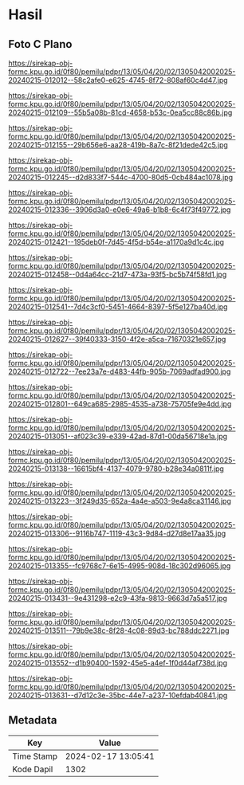 # Hasil

## Foto C Plano

https://sirekap-obj-formc.kpu.go.id/0f80/pemilu/pdpr/13/05/04/20/02/1305042002025-20240215-012012--58c2afe0-e625-4745-8f72-808af60c4d47.jpg

https://sirekap-obj-formc.kpu.go.id/0f80/pemilu/pdpr/13/05/04/20/02/1305042002025-20240215-012109--55b5a08b-81cd-4658-b53c-0ea5cc88c86b.jpg

https://sirekap-obj-formc.kpu.go.id/0f80/pemilu/pdpr/13/05/04/20/02/1305042002025-20240215-012155--29b656e6-aa28-419b-8a7c-8f21dede42c5.jpg

https://sirekap-obj-formc.kpu.go.id/0f80/pemilu/pdpr/13/05/04/20/02/1305042002025-20240215-012245--d2d833f7-544c-4700-80d5-0cb484ac1078.jpg

https://sirekap-obj-formc.kpu.go.id/0f80/pemilu/pdpr/13/05/04/20/02/1305042002025-20240215-012336--3906d3a0-e0e6-49a6-b1b8-6c4f73f49772.jpg

https://sirekap-obj-formc.kpu.go.id/0f80/pemilu/pdpr/13/05/04/20/02/1305042002025-20240215-012421--195deb0f-7d45-4f5d-b54e-a1170a9d1c4c.jpg

https://sirekap-obj-formc.kpu.go.id/0f80/pemilu/pdpr/13/05/04/20/02/1305042002025-20240215-012458--0d4a64cc-21d7-473a-93f5-bc5b74f58fd1.jpg

https://sirekap-obj-formc.kpu.go.id/0f80/pemilu/pdpr/13/05/04/20/02/1305042002025-20240215-012541--7d4c3cf0-5451-4664-8397-5f5e127ba40d.jpg

https://sirekap-obj-formc.kpu.go.id/0f80/pemilu/pdpr/13/05/04/20/02/1305042002025-20240215-012627--39f40333-3150-4f2e-a5ca-71670321e657.jpg

https://sirekap-obj-formc.kpu.go.id/0f80/pemilu/pdpr/13/05/04/20/02/1305042002025-20240215-012722--7ee23a7e-d483-44fb-905b-7069adfad900.jpg

https://sirekap-obj-formc.kpu.go.id/0f80/pemilu/pdpr/13/05/04/20/02/1305042002025-20240215-012801--649ca685-2985-4535-a738-75705fe9e4dd.jpg

https://sirekap-obj-formc.kpu.go.id/0f80/pemilu/pdpr/13/05/04/20/02/1305042002025-20240215-013051--af023c39-e339-42ad-87d1-00da56718e1a.jpg

https://sirekap-obj-formc.kpu.go.id/0f80/pemilu/pdpr/13/05/04/20/02/1305042002025-20240215-013138--16615bf4-4137-4079-9780-b28e34a0811f.jpg

https://sirekap-obj-formc.kpu.go.id/0f80/pemilu/pdpr/13/05/04/20/02/1305042002025-20240215-013223--3f249d35-652a-4a4e-a503-9e4a8ca31146.jpg

https://sirekap-obj-formc.kpu.go.id/0f80/pemilu/pdpr/13/05/04/20/02/1305042002025-20240215-013306--9116b747-1119-43c3-9d84-d27d8e17aa35.jpg

https://sirekap-obj-formc.kpu.go.id/0f80/pemilu/pdpr/13/05/04/20/02/1305042002025-20240215-013355--fc9768c7-6e15-4995-908d-18c302d96065.jpg

https://sirekap-obj-formc.kpu.go.id/0f80/pemilu/pdpr/13/05/04/20/02/1305042002025-20240215-013431--9e431298-e2c9-43fa-9813-9663d7a5a517.jpg

https://sirekap-obj-formc.kpu.go.id/0f80/pemilu/pdpr/13/05/04/20/02/1305042002025-20240215-013511--79b9e38c-8f28-4c08-89d3-bc788ddc2271.jpg

https://sirekap-obj-formc.kpu.go.id/0f80/pemilu/pdpr/13/05/04/20/02/1305042002025-20240215-013552--d1b90400-1592-45e5-a4ef-1f0d44af738d.jpg

https://sirekap-obj-formc.kpu.go.id/0f80/pemilu/pdpr/13/05/04/20/02/1305042002025-20240215-013631--d7d12c3e-35bc-44e7-a237-10efdab40841.jpg


## Metadata

| Key        | Value               |
| ---------- | ------------------- |
| Time Stamp | 2024-02-17 13:05:41 |
| Kode Dapil | 1302                |



